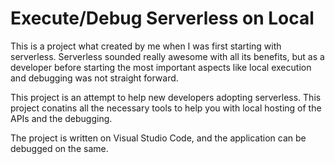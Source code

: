 # Execute/Debug Serverless on Local

This is a project what created by me when I was first starting with serverless. Serverless sounded really awesome with all its benefits, but as a developer before starting the most important aspects like local execution and debugging was not straight forward.

This project is an attempt to help new developers adopting serverless. This project conatins all the necessary tools to help you with local hosting of the APIs and the debugging.

The project is written on Visual Studio Code, and the application can be debugged on the same.

